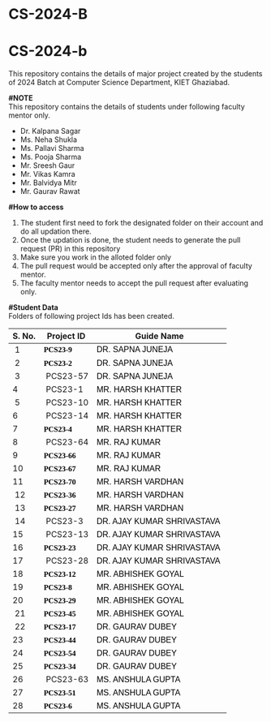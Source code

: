 # CS-2024-B
# CS-2024-b
This repository contains the details of major project created by the students of 2024 Batch at Computer Science Department, KIET Ghaziabad.<br>

<b>#NOTE</b><br>
This repository contains the details of students under following faculty mentor only.<br>
<ul>
  <li>Dr. Kalpana Sagar</li>
  <li>Ms. Neha Shukla</li>
  <li>Ms. Pallavi Sharma</li>
  <li>Ms. Pooja Sharma</li>
  <li>Mr. Sreesh Gaur</li>
  <li>Mr. Vikas Kamra</li>
  <li>Mr. Balvidya Mitr</li>
  <li>Mr. Gaurav Rawat</li>
</ul>
  
<b>#How to access</b><br>
<ol>
  <li>The student first need to fork the designated folder on their account and do all updation there.</li>
  <li>Once the updation is done, the student needs to generate the pull request (PR) in this repository</li>
  <li>Make sure you work in the alloted folder only</li>
  <li>The pull request would be accepted only after the approval of faculty mentor.</li>
  <li>The faculty mentor needs to accept the pull request after evaluating only.</li>
 </ol>

<b>#Student Data</b><br>
Folders of following project Ids has been created.<br>
	<table>
		<thead>
			<tr>
				<th>S. No.</th>
				<th>Project ID</th>
				<th>Guide Name</th>
			</tr>
		</thead>
		<tbody>
			<tr>
				<td>&nbsp;1</td>
				<td><span style="color: rgb(0, 0, 0); font-family: docs-Calibri; font-size: 15px; font-style: normal; font-weight: 700; white-space: pre-wrap;">PCS23-9</span></td>
				<td><span data-sheets-value="{&quot;1&quot;:2,&quot;2&quot;:&quot;MR. HARSH KHATTER&quot;}" data-sheets-userformat="{&quot;2&quot;:12782,&quot;4&quot;:{&quot;1&quot;:2,&quot;2&quot;:16777215},&quot;5&quot;:{&quot;1&quot;:[{&quot;1&quot;:2,&quot;2&quot;:0,&quot;5&quot;:{&quot;1&quot;:2,&quot;2&quot;:0}},{&quot;1&quot;:0,&quot;2&quot;:0,&quot;3&quot;:3},{&quot;1&quot;:1,&quot;2&quot;:0,&quot;4&quot;:2}]},&quot;6&quot;:{&quot;1&quot;:[{&quot;1&quot;:2,&quot;2&quot;:0,&quot;5&quot;:{&quot;1&quot;:2,&quot;2&quot;:0}},{&quot;1&quot;:0,&quot;2&quot;:0,&quot;3&quot;:3},{&quot;1&quot;:1,&quot;2&quot;:0,&quot;4&quot;:2}]},&quot;8&quot;:{&quot;1&quot;:[{&quot;1&quot;:2,&quot;2&quot;:0,&quot;5&quot;:{&quot;1&quot;:2,&quot;2&quot;:0}},{&quot;1&quot;:0,&quot;2&quot;:0,&quot;3&quot;:3},{&quot;1&quot;:1,&quot;2&quot;:0,&quot;4&quot;:1}]},&quot;9&quot;:1,&quot;10&quot;:2,&quot;11&quot;:4,&quot;15&quot;:&quot;Calibri&quot;,&quot;16&quot;:12}" style="color: rgb(0, 0, 0); font-style: normal; font-weight: normal; font-size: 12pt; font-family: Calibri, Arial;">DR. SAPNA JUNEJA</span></td>
			</tr>
			<tr>
				<td>&nbsp;2</td>
				<td><span style="color: rgb(0, 0, 0); font-family: docs-Calibri; font-size: 15px; font-style: normal; font-weight: 700; white-space: pre-wrap;">PCS23-2</span>&nbsp;</td>
				<td><span data-sheets-value="{&quot;1&quot;:2,&quot;2&quot;:&quot;DR. SAPNA JUNEJA&quot;}" data-sheets-userformat="{&quot;2&quot;:12782,&quot;4&quot;:{&quot;1&quot;:2,&quot;2&quot;:16777215},&quot;5&quot;:{&quot;1&quot;:[{&quot;1&quot;:2,&quot;2&quot;:0,&quot;5&quot;:{&quot;1&quot;:2,&quot;2&quot;:0}},{&quot;1&quot;:0,&quot;2&quot;:0,&quot;3&quot;:3},{&quot;1&quot;:1,&quot;2&quot;:0,&quot;4&quot;:2}]},&quot;6&quot;:{&quot;1&quot;:[{&quot;1&quot;:2,&quot;2&quot;:0,&quot;5&quot;:{&quot;1&quot;:2,&quot;2&quot;:0}},{&quot;1&quot;:0,&quot;2&quot;:0,&quot;3&quot;:3},{&quot;1&quot;:1,&quot;2&quot;:0,&quot;4&quot;:2}]},&quot;8&quot;:{&quot;1&quot;:[{&quot;1&quot;:2,&quot;2&quot;:0,&quot;5&quot;:{&quot;1&quot;:2,&quot;2&quot;:0}},{&quot;1&quot;:0,&quot;2&quot;:0,&quot;3&quot;:3},{&quot;1&quot;:1,&quot;2&quot;:0,&quot;4&quot;:1}]},&quot;9&quot;:1,&quot;10&quot;:2,&quot;11&quot;:4,&quot;15&quot;:&quot;Calibri&quot;,&quot;16&quot;:12}" style="color: rgb(0, 0, 0); font-style: normal; font-weight: normal; font-size: 12pt; font-family: Calibri, Arial;">DR. SAPNA JUNEJA</span>&nbsp;</td>
			</tr>
			<tr>
				<td>&nbsp;3</td>
				<td>&nbsp;PCS23-57</td>
				<td><span data-sheets-value="{&quot;1&quot;:2,&quot;2&quot;:&quot;MR. HARSH KHATTER&quot;}" data-sheets-userformat="{&quot;2&quot;:12782,&quot;4&quot;:{&quot;1&quot;:2,&quot;2&quot;:16777215},&quot;5&quot;:{&quot;1&quot;:[{&quot;1&quot;:2,&quot;2&quot;:0,&quot;5&quot;:{&quot;1&quot;:2,&quot;2&quot;:0}},{&quot;1&quot;:0,&quot;2&quot;:0,&quot;3&quot;:3},{&quot;1&quot;:1,&quot;2&quot;:0,&quot;4&quot;:2}]},&quot;6&quot;:{&quot;1&quot;:[{&quot;1&quot;:2,&quot;2&quot;:0,&quot;5&quot;:{&quot;1&quot;:2,&quot;2&quot;:0}},{&quot;1&quot;:0,&quot;2&quot;:0,&quot;3&quot;:3},{&quot;1&quot;:1,&quot;2&quot;:0,&quot;4&quot;:2}]},&quot;8&quot;:{&quot;1&quot;:[{&quot;1&quot;:2,&quot;2&quot;:0,&quot;5&quot;:{&quot;1&quot;:2,&quot;2&quot;:0}},{&quot;1&quot;:0,&quot;2&quot;:0,&quot;3&quot;:3},{&quot;1&quot;:1,&quot;2&quot;:0,&quot;4&quot;:1}]},&quot;9&quot;:1,&quot;10&quot;:2,&quot;11&quot;:4,&quot;15&quot;:&quot;Calibri&quot;,&quot;16&quot;:12}" style="color: rgb(0, 0, 0); font-style: normal; font-weight: normal; font-size: 12pt; font-family: Calibri, Arial;">DR. SAPNA JUNEJA<span style="color: rgb(49, 48, 48); font-family: BlinkMacSystemFont, -apple-system, &quot;Segoe UI&quot;, Roboto, Oxygen, Ubuntu, Cantarell, &quot;Fira Sans&quot;, &quot;Droid Sans&quot;, &quot;Helvetica Neue&quot;, Helvetica, Arial, sans-serif; font-style: normal; font-weight: 400;">&nbsp;</span></span>&nbsp;</td>
			</tr>
			<tr>
				<td>4&nbsp;</td>
				<td>&nbsp;PCS23-1</td>
				<td><span data-sheets-value="{&quot;1&quot;:2,&quot;2&quot;:&quot;MR. HARSH KHATTER&quot;}" data-sheets-userformat="{&quot;2&quot;:12782,&quot;4&quot;:{&quot;1&quot;:2,&quot;2&quot;:16777215},&quot;5&quot;:{&quot;1&quot;:[{&quot;1&quot;:2,&quot;2&quot;:0,&quot;5&quot;:{&quot;1&quot;:2,&quot;2&quot;:0}},{&quot;1&quot;:0,&quot;2&quot;:0,&quot;3&quot;:3},{&quot;1&quot;:1,&quot;2&quot;:0,&quot;4&quot;:2}]},&quot;6&quot;:{&quot;1&quot;:[{&quot;1&quot;:2,&quot;2&quot;:0,&quot;5&quot;:{&quot;1&quot;:2,&quot;2&quot;:0}},{&quot;1&quot;:0,&quot;2&quot;:0,&quot;3&quot;:3},{&quot;1&quot;:1,&quot;2&quot;:0,&quot;4&quot;:2}]},&quot;8&quot;:{&quot;1&quot;:[{&quot;1&quot;:2,&quot;2&quot;:0,&quot;5&quot;:{&quot;1&quot;:2,&quot;2&quot;:0}},{&quot;1&quot;:0,&quot;2&quot;:0,&quot;3&quot;:3},{&quot;1&quot;:1,&quot;2&quot;:0,&quot;4&quot;:1}]},&quot;9&quot;:1,&quot;10&quot;:2,&quot;11&quot;:4,&quot;15&quot;:&quot;Calibri&quot;,&quot;16&quot;:12}" style="font-style: normal; font-weight: normal; font-size: 12pt; color: rgb(0, 0, 0); font-family: Calibri, Arial;">MR. HARSH KHATTER</span><span style="font-style: normal; font-weight: 400;">&nbsp;</span>&nbsp;</td>
			</tr>
			<tr>
				<td>&nbsp;5</td>
				<td>&nbsp;PCS23-10</td>
				<td><span data-sheets-value="{&quot;1&quot;:2,&quot;2&quot;:&quot;MR. HARSH KHATTER&quot;}" data-sheets-userformat="{&quot;2&quot;:12782,&quot;4&quot;:{&quot;1&quot;:2,&quot;2&quot;:16777215},&quot;5&quot;:{&quot;1&quot;:[{&quot;1&quot;:2,&quot;2&quot;:0,&quot;5&quot;:{&quot;1&quot;:2,&quot;2&quot;:0}},{&quot;1&quot;:0,&quot;2&quot;:0,&quot;3&quot;:3},{&quot;1&quot;:1,&quot;2&quot;:0,&quot;4&quot;:2}]},&quot;6&quot;:{&quot;1&quot;:[{&quot;1&quot;:2,&quot;2&quot;:0,&quot;5&quot;:{&quot;1&quot;:2,&quot;2&quot;:0}},{&quot;1&quot;:0,&quot;2&quot;:0,&quot;3&quot;:3},{&quot;1&quot;:1,&quot;2&quot;:0,&quot;4&quot;:2}]},&quot;8&quot;:{&quot;1&quot;:[{&quot;1&quot;:2,&quot;2&quot;:0,&quot;5&quot;:{&quot;1&quot;:2,&quot;2&quot;:0}},{&quot;1&quot;:0,&quot;2&quot;:0,&quot;3&quot;:3},{&quot;1&quot;:1,&quot;2&quot;:0,&quot;4&quot;:1}]},&quot;9&quot;:1,&quot;10&quot;:2,&quot;11&quot;:4,&quot;15&quot;:&quot;Calibri&quot;,&quot;16&quot;:12}" style="color: rgb(0, 0, 0); font-style: normal; font-weight: normal; font-size: 12pt; font-family: Calibri, Arial;">MR. HARSH KHATTER</span>&nbsp;</td>
			</tr>
			<tr>
				<td>6&nbsp;</td>
				<td>&nbsp;PCS23-14</td>
				<td><span data-sheets-value="{&quot;1&quot;:2,&quot;2&quot;:&quot;MR. HARSH KHATTER&quot;}" data-sheets-userformat="{&quot;2&quot;:12782,&quot;4&quot;:{&quot;1&quot;:2,&quot;2&quot;:16777215},&quot;5&quot;:{&quot;1&quot;:[{&quot;1&quot;:2,&quot;2&quot;:0,&quot;5&quot;:{&quot;1&quot;:2,&quot;2&quot;:0}},{&quot;1&quot;:0,&quot;2&quot;:0,&quot;3&quot;:3},{&quot;1&quot;:1,&quot;2&quot;:0,&quot;4&quot;:2}]},&quot;6&quot;:{&quot;1&quot;:[{&quot;1&quot;:2,&quot;2&quot;:0,&quot;5&quot;:{&quot;1&quot;:2,&quot;2&quot;:0}},{&quot;1&quot;:0,&quot;2&quot;:0,&quot;3&quot;:3},{&quot;1&quot;:1,&quot;2&quot;:0,&quot;4&quot;:2}]},&quot;8&quot;:{&quot;1&quot;:[{&quot;1&quot;:2,&quot;2&quot;:0,&quot;5&quot;:{&quot;1&quot;:2,&quot;2&quot;:0}},{&quot;1&quot;:0,&quot;2&quot;:0,&quot;3&quot;:3},{&quot;1&quot;:1,&quot;2&quot;:0,&quot;4&quot;:1}]},&quot;9&quot;:1,&quot;10&quot;:2,&quot;11&quot;:4,&quot;15&quot;:&quot;Calibri&quot;,&quot;16&quot;:12}" style="color: rgb(0, 0, 0); font-style: normal; font-weight: normal; font-size: 12pt; font-family: Calibri, Arial;">MR. HARSH KHATTER</span>&nbsp;</td>
			</tr>
			<tr>
				<td>7&nbsp;</td>
				<td><span style="color: rgb(0, 0, 0); font-family: docs-Calibri; font-size: 15px; font-style: normal; font-weight: 700; white-space: pre-wrap;">PCS23-4</span>&nbsp;</td>
				<td><span style="color: rgb(0, 0, 0); font-family: Calibri, Arial; font-style: normal; font-weight: 400;">MR. HARSH KHATTER</span>&nbsp;</td>
			</tr>
			<tr>
				<td>8&nbsp;</td>
				<td>&nbsp;PCS23-64</td>
				<td><span data-sheets-value="{&quot;1&quot;:2,&quot;2&quot;:&quot;MR. RAJ KUMAR&quot;}" data-sheets-userformat="{&quot;2&quot;:12776,&quot;6&quot;:{&quot;1&quot;:[{&quot;1&quot;:2,&quot;2&quot;:0,&quot;5&quot;:{&quot;1&quot;:2,&quot;2&quot;:0}},{&quot;1&quot;:0,&quot;2&quot;:0,&quot;3&quot;:3},{&quot;1&quot;:1,&quot;2&quot;:0,&quot;4&quot;:2}]},&quot;8&quot;:{&quot;1&quot;:[{&quot;1&quot;:2,&quot;2&quot;:0,&quot;5&quot;:{&quot;1&quot;:2,&quot;2&quot;:0}},{&quot;1&quot;:0,&quot;2&quot;:0,&quot;3&quot;:3},{&quot;1&quot;:1,&quot;2&quot;:0,&quot;4&quot;:1}]},&quot;9&quot;:1,&quot;10&quot;:2,&quot;11&quot;:4,&quot;15&quot;:&quot;Calibri&quot;,&quot;16&quot;:12}" style="color: rgb(0, 0, 0); font-style: normal; font-weight: normal; font-size: 12pt; font-family: Calibri, Arial;">MR. RAJ KUMAR</span>&nbsp;</td>
			</tr>
			<tr>
				<td>9&nbsp;</td>
				<td><span style="color: rgb(0, 0, 0); font-family: docs-Calibri; font-size: 15px; font-style: normal; font-weight: 700; white-space: pre-wrap;">PCS23-66</span>&nbsp;</td>
				<td><span data-sheets-value="{&quot;1&quot;:2,&quot;2&quot;:&quot;MR. RAJ KUMAR&quot;}" data-sheets-userformat="{&quot;2&quot;:12776,&quot;6&quot;:{&quot;1&quot;:[{&quot;1&quot;:2,&quot;2&quot;:0,&quot;5&quot;:{&quot;1&quot;:2,&quot;2&quot;:0}},{&quot;1&quot;:0,&quot;2&quot;:0,&quot;3&quot;:3},{&quot;1&quot;:1,&quot;2&quot;:0,&quot;4&quot;:2}]},&quot;8&quot;:{&quot;1&quot;:[{&quot;1&quot;:2,&quot;2&quot;:0,&quot;5&quot;:{&quot;1&quot;:2,&quot;2&quot;:0}},{&quot;1&quot;:0,&quot;2&quot;:0,&quot;3&quot;:3},{&quot;1&quot;:1,&quot;2&quot;:0,&quot;4&quot;:1}]},&quot;9&quot;:1,&quot;10&quot;:2,&quot;11&quot;:4,&quot;15&quot;:&quot;Calibri&quot;,&quot;16&quot;:12}" style="color: rgb(0, 0, 0); font-style: normal; font-weight: normal; font-size: 12pt; font-family: Calibri, Arial;">MR. RAJ KUMAR</span>&nbsp;</td>
			</tr>
			<tr>
				<td>10&nbsp;</td>
				<td><span style="color: rgb(0, 0, 0); font-family: docs-Calibri; font-size: 15px; font-style: normal; font-weight: 700; white-space: pre-wrap;">PCS23-67</span>&nbsp;</td>
				<td><span data-sheets-value="{&quot;1&quot;:2,&quot;2&quot;:&quot;MR. RAJ KUMAR&quot;}" data-sheets-userformat="{&quot;2&quot;:12776,&quot;6&quot;:{&quot;1&quot;:[{&quot;1&quot;:2,&quot;2&quot;:0,&quot;5&quot;:{&quot;1&quot;:2,&quot;2&quot;:0}},{&quot;1&quot;:0,&quot;2&quot;:0,&quot;3&quot;:3},{&quot;1&quot;:1,&quot;2&quot;:0,&quot;4&quot;:2}]},&quot;8&quot;:{&quot;1&quot;:[{&quot;1&quot;:2,&quot;2&quot;:0,&quot;5&quot;:{&quot;1&quot;:2,&quot;2&quot;:0}},{&quot;1&quot;:0,&quot;2&quot;:0,&quot;3&quot;:3},{&quot;1&quot;:1,&quot;2&quot;:0,&quot;4&quot;:1}]},&quot;9&quot;:1,&quot;10&quot;:2,&quot;11&quot;:4,&quot;15&quot;:&quot;Calibri&quot;,&quot;16&quot;:12}" style="color: rgb(0, 0, 0); font-style: normal; font-weight: normal; font-size: 12pt; font-family: Calibri, Arial;">MR. RAJ KUMAR</span>&nbsp;</td>
			</tr>
			<tr>
				<td>11&nbsp;</td>
				<td><span style="color: rgb(0, 0, 0); font-family: docs-Calibri; font-size: 15px; font-style: normal; font-weight: 700; white-space: pre-wrap;">PCS23-70</span>&nbsp;</td>
				<td><span data-sheets-value="{&quot;1&quot;:2,&quot;2&quot;:&quot;MR. HARSH VARDHAN&quot;}" data-sheets-userformat="{&quot;2&quot;:12782,&quot;4&quot;:{&quot;1&quot;:2,&quot;2&quot;:16777215},&quot;5&quot;:{&quot;1&quot;:[{&quot;1&quot;:2,&quot;2&quot;:0,&quot;5&quot;:{&quot;1&quot;:2,&quot;2&quot;:0}},{&quot;1&quot;:0,&quot;2&quot;:0,&quot;3&quot;:3},{&quot;1&quot;:1,&quot;2&quot;:0,&quot;4&quot;:2}]},&quot;6&quot;:{&quot;1&quot;:[{&quot;1&quot;:2,&quot;2&quot;:0,&quot;5&quot;:{&quot;1&quot;:2,&quot;2&quot;:0}},{&quot;1&quot;:0,&quot;2&quot;:0,&quot;3&quot;:3},{&quot;1&quot;:1,&quot;2&quot;:0,&quot;4&quot;:2}]},&quot;8&quot;:{&quot;1&quot;:[{&quot;1&quot;:2,&quot;2&quot;:0,&quot;5&quot;:{&quot;1&quot;:2,&quot;2&quot;:0}},{&quot;1&quot;:0,&quot;2&quot;:0,&quot;3&quot;:3},{&quot;1&quot;:1,&quot;2&quot;:0,&quot;4&quot;:1}]},&quot;9&quot;:1,&quot;10&quot;:2,&quot;11&quot;:4,&quot;15&quot;:&quot;Calibri&quot;,&quot;16&quot;:12}" style="color: rgb(0, 0, 0); font-style: normal; font-weight: normal; font-size: 12pt; font-family: Calibri, Arial;">MR. HARSH VARDHAN</span>&nbsp;</td>
			</tr>
			<tr>
				<td>&nbsp;12</td>
				<td><span style="color: rgb(0, 0, 0); font-family: docs-Calibri; font-size: 15px; font-style: normal; font-weight: 700; white-space: pre-wrap;">PCS23-36</span>&nbsp;</td>
				<td><span data-sheets-value="{&quot;1&quot;:2,&quot;2&quot;:&quot;MR. HARSH VARDHAN&quot;}" data-sheets-userformat="{&quot;2&quot;:12782,&quot;4&quot;:{&quot;1&quot;:2,&quot;2&quot;:16777215},&quot;5&quot;:{&quot;1&quot;:[{&quot;1&quot;:2,&quot;2&quot;:0,&quot;5&quot;:{&quot;1&quot;:2,&quot;2&quot;:0}},{&quot;1&quot;:0,&quot;2&quot;:0,&quot;3&quot;:3},{&quot;1&quot;:1,&quot;2&quot;:0,&quot;4&quot;:2}]},&quot;6&quot;:{&quot;1&quot;:[{&quot;1&quot;:2,&quot;2&quot;:0,&quot;5&quot;:{&quot;1&quot;:2,&quot;2&quot;:0}},{&quot;1&quot;:0,&quot;2&quot;:0,&quot;3&quot;:3},{&quot;1&quot;:1,&quot;2&quot;:0,&quot;4&quot;:2}]},&quot;8&quot;:{&quot;1&quot;:[{&quot;1&quot;:2,&quot;2&quot;:0,&quot;5&quot;:{&quot;1&quot;:2,&quot;2&quot;:0}},{&quot;1&quot;:0,&quot;2&quot;:0,&quot;3&quot;:3},{&quot;1&quot;:1,&quot;2&quot;:0,&quot;4&quot;:1}]},&quot;9&quot;:1,&quot;10&quot;:2,&quot;11&quot;:4,&quot;15&quot;:&quot;Calibri&quot;,&quot;16&quot;:12}" style="color: rgb(0, 0, 0); font-style: normal; font-weight: normal; font-size: 12pt; font-family: Calibri, Arial;">MR. HARSH VARDHAN</span>&nbsp;</td>
			</tr>
			<tr>
				<td>&nbsp;13</td>
				<td><span style="color: rgb(0, 0, 0); font-family: docs-Calibri; font-size: 15px; font-style: normal; font-weight: 700; white-space: pre-wrap;">PCS23-27</span>&nbsp;</td>
				<td><span data-sheets-value="{&quot;1&quot;:2,&quot;2&quot;:&quot;MR. HARSH VARDHAN&quot;}" data-sheets-userformat="{&quot;2&quot;:12782,&quot;4&quot;:{&quot;1&quot;:2,&quot;2&quot;:16777215},&quot;5&quot;:{&quot;1&quot;:[{&quot;1&quot;:2,&quot;2&quot;:0,&quot;5&quot;:{&quot;1&quot;:2,&quot;2&quot;:0}},{&quot;1&quot;:0,&quot;2&quot;:0,&quot;3&quot;:3},{&quot;1&quot;:1,&quot;2&quot;:0,&quot;4&quot;:2}]},&quot;6&quot;:{&quot;1&quot;:[{&quot;1&quot;:2,&quot;2&quot;:0,&quot;5&quot;:{&quot;1&quot;:2,&quot;2&quot;:0}},{&quot;1&quot;:0,&quot;2&quot;:0,&quot;3&quot;:3},{&quot;1&quot;:1,&quot;2&quot;:0,&quot;4&quot;:2}]},&quot;8&quot;:{&quot;1&quot;:[{&quot;1&quot;:2,&quot;2&quot;:0,&quot;5&quot;:{&quot;1&quot;:2,&quot;2&quot;:0}},{&quot;1&quot;:0,&quot;2&quot;:0,&quot;3&quot;:3},{&quot;1&quot;:1,&quot;2&quot;:0,&quot;4&quot;:1}]},&quot;9&quot;:1,&quot;10&quot;:2,&quot;11&quot;:4,&quot;15&quot;:&quot;Calibri&quot;,&quot;16&quot;:12}" style="color: rgb(0, 0, 0); font-style: normal; font-weight: normal; font-size: 12pt; font-family: Calibri, Arial;">MR. HARSH VARDHAN</span>&nbsp;</td>
			</tr>
			<tr>
				<td>&nbsp;14</td>
				<td>&nbsp;PCS23-3</td>
				<td><span data-sheets-value="{&quot;1&quot;:2,&quot;2&quot;:&quot;DR. AJAY KUMAR SHRIVASTAVA&quot;}" data-sheets-userformat="{&quot;2&quot;:12782,&quot;4&quot;:{&quot;1&quot;:2,&quot;2&quot;:16777215},&quot;5&quot;:{&quot;1&quot;:[{&quot;1&quot;:2,&quot;2&quot;:0,&quot;5&quot;:{&quot;1&quot;:2,&quot;2&quot;:0}},{&quot;1&quot;:0,&quot;2&quot;:0,&quot;3&quot;:3},{&quot;1&quot;:1,&quot;2&quot;:0,&quot;4&quot;:2}]},&quot;6&quot;:{&quot;1&quot;:[{&quot;1&quot;:2,&quot;2&quot;:0,&quot;5&quot;:{&quot;1&quot;:2,&quot;2&quot;:0}},{&quot;1&quot;:0,&quot;2&quot;:0,&quot;3&quot;:3},{&quot;1&quot;:1,&quot;2&quot;:0,&quot;4&quot;:2}]},&quot;8&quot;:{&quot;1&quot;:[{&quot;1&quot;:2,&quot;2&quot;:0,&quot;5&quot;:{&quot;1&quot;:2,&quot;2&quot;:0}},{&quot;1&quot;:0,&quot;2&quot;:0,&quot;3&quot;:3},{&quot;1&quot;:1,&quot;2&quot;:0,&quot;4&quot;:1}]},&quot;9&quot;:1,&quot;10&quot;:2,&quot;11&quot;:4,&quot;15&quot;:&quot;Calibri&quot;,&quot;16&quot;:12}" style="color: rgb(0, 0, 0); font-style: normal; font-weight: normal; font-size: 12pt; font-family: Calibri, Arial;">DR. AJAY KUMAR SHRIVASTAVA</span>&nbsp;</td>
			</tr>
			<tr>
				<td>15&nbsp;</td>
				<td>&nbsp;PCS23-13</td>
				<td><span data-sheets-value="{&quot;1&quot;:2,&quot;2&quot;:&quot;DR. AJAY KUMAR SHRIVASTAVA&quot;}" data-sheets-userformat="{&quot;2&quot;:12782,&quot;4&quot;:{&quot;1&quot;:2,&quot;2&quot;:16777215},&quot;5&quot;:{&quot;1&quot;:[{&quot;1&quot;:2,&quot;2&quot;:0,&quot;5&quot;:{&quot;1&quot;:2,&quot;2&quot;:0}},{&quot;1&quot;:0,&quot;2&quot;:0,&quot;3&quot;:3},{&quot;1&quot;:1,&quot;2&quot;:0,&quot;4&quot;:2}]},&quot;6&quot;:{&quot;1&quot;:[{&quot;1&quot;:2,&quot;2&quot;:0,&quot;5&quot;:{&quot;1&quot;:2,&quot;2&quot;:0}},{&quot;1&quot;:0,&quot;2&quot;:0,&quot;3&quot;:3},{&quot;1&quot;:1,&quot;2&quot;:0,&quot;4&quot;:2}]},&quot;8&quot;:{&quot;1&quot;:[{&quot;1&quot;:2,&quot;2&quot;:0,&quot;5&quot;:{&quot;1&quot;:2,&quot;2&quot;:0}},{&quot;1&quot;:0,&quot;2&quot;:0,&quot;3&quot;:3},{&quot;1&quot;:1,&quot;2&quot;:0,&quot;4&quot;:1}]},&quot;9&quot;:1,&quot;10&quot;:2,&quot;11&quot;:4,&quot;15&quot;:&quot;Calibri&quot;,&quot;16&quot;:12}" style="color: rgb(0, 0, 0); font-style: normal; font-weight: normal; font-size: 12pt; font-family: Calibri, Arial;">DR. AJAY KUMAR SHRIVASTAVA</span>&nbsp;</td>
			</tr>
			<tr>
				<td>16&nbsp;</td>
				<td><span style="color: rgb(0, 0, 0); font-family: docs-Calibri; font-size: 15px; font-style: normal; font-weight: 700; white-space: pre-wrap;">PCS23-23</span>&nbsp;</td>
				<td><span data-sheets-value="{&quot;1&quot;:2,&quot;2&quot;:&quot;DR. AJAY KUMAR SHRIVASTAVA&quot;}" data-sheets-userformat="{&quot;2&quot;:12782,&quot;4&quot;:{&quot;1&quot;:2,&quot;2&quot;:16777215},&quot;5&quot;:{&quot;1&quot;:[{&quot;1&quot;:2,&quot;2&quot;:0,&quot;5&quot;:{&quot;1&quot;:2,&quot;2&quot;:0}},{&quot;1&quot;:0,&quot;2&quot;:0,&quot;3&quot;:3},{&quot;1&quot;:1,&quot;2&quot;:0,&quot;4&quot;:2}]},&quot;6&quot;:{&quot;1&quot;:[{&quot;1&quot;:2,&quot;2&quot;:0,&quot;5&quot;:{&quot;1&quot;:2,&quot;2&quot;:0}},{&quot;1&quot;:0,&quot;2&quot;:0,&quot;3&quot;:3},{&quot;1&quot;:1,&quot;2&quot;:0,&quot;4&quot;:2}]},&quot;8&quot;:{&quot;1&quot;:[{&quot;1&quot;:2,&quot;2&quot;:0,&quot;5&quot;:{&quot;1&quot;:2,&quot;2&quot;:0}},{&quot;1&quot;:0,&quot;2&quot;:0,&quot;3&quot;:3},{&quot;1&quot;:1,&quot;2&quot;:0,&quot;4&quot;:1}]},&quot;9&quot;:1,&quot;10&quot;:2,&quot;11&quot;:4,&quot;15&quot;:&quot;Calibri&quot;,&quot;16&quot;:12}" style="color: rgb(0, 0, 0); font-style: normal; font-weight: normal; font-size: 12pt; font-family: Calibri, Arial;">DR. AJAY KUMAR SHRIVASTAVA</span>&nbsp;</td>
			</tr>
			<tr>
				<td>17&nbsp;</td>
				<td>&nbsp;PCS23-28</td>
				<td><span data-sheets-value="{&quot;1&quot;:2,&quot;2&quot;:&quot;DR. AJAY KUMAR SHRIVASTAVA&quot;}" data-sheets-userformat="{&quot;2&quot;:12782,&quot;4&quot;:{&quot;1&quot;:2,&quot;2&quot;:16777215},&quot;5&quot;:{&quot;1&quot;:[{&quot;1&quot;:2,&quot;2&quot;:0,&quot;5&quot;:{&quot;1&quot;:2,&quot;2&quot;:0}},{&quot;1&quot;:0,&quot;2&quot;:0,&quot;3&quot;:3},{&quot;1&quot;:1,&quot;2&quot;:0,&quot;4&quot;:2}]},&quot;6&quot;:{&quot;1&quot;:[{&quot;1&quot;:2,&quot;2&quot;:0,&quot;5&quot;:{&quot;1&quot;:2,&quot;2&quot;:0}},{&quot;1&quot;:0,&quot;2&quot;:0,&quot;3&quot;:3},{&quot;1&quot;:1,&quot;2&quot;:0,&quot;4&quot;:2}]},&quot;8&quot;:{&quot;1&quot;:[{&quot;1&quot;:2,&quot;2&quot;:0,&quot;5&quot;:{&quot;1&quot;:2,&quot;2&quot;:0}},{&quot;1&quot;:0,&quot;2&quot;:0,&quot;3&quot;:3},{&quot;1&quot;:1,&quot;2&quot;:0,&quot;4&quot;:1}]},&quot;9&quot;:1,&quot;10&quot;:2,&quot;11&quot;:4,&quot;15&quot;:&quot;Calibri&quot;,&quot;16&quot;:12}" style="color: rgb(0, 0, 0); font-style: normal; font-weight: normal; font-size: 12pt; font-family: Calibri, Arial;">DR. AJAY KUMAR SHRIVASTAVA</span>&nbsp;</td>
			</tr>
			<tr>
				<td>18&nbsp;</td>
				<td><span style="color: rgb(0, 0, 0); font-family: docs-Calibri; font-size: 15px; font-style: normal; font-weight: 700; white-space: pre-wrap;">PCS23-12</span>&nbsp;</td>
				<td><span data-sheets-value="{&quot;1&quot;:2,&quot;2&quot;:&quot;MR. ABHISHEK GOYAL&quot;}" data-sheets-userformat="{&quot;2&quot;:12776,&quot;6&quot;:{&quot;1&quot;:[{&quot;1&quot;:2,&quot;2&quot;:0,&quot;5&quot;:{&quot;1&quot;:2,&quot;2&quot;:0}},{&quot;1&quot;:0,&quot;2&quot;:0,&quot;3&quot;:3},{&quot;1&quot;:1,&quot;2&quot;:0,&quot;4&quot;:2}]},&quot;8&quot;:{&quot;1&quot;:[{&quot;1&quot;:2,&quot;2&quot;:0,&quot;5&quot;:{&quot;1&quot;:2,&quot;2&quot;:0}},{&quot;1&quot;:0,&quot;2&quot;:0,&quot;3&quot;:3},{&quot;1&quot;:1,&quot;2&quot;:0,&quot;4&quot;:1}]},&quot;9&quot;:1,&quot;10&quot;:2,&quot;11&quot;:4,&quot;15&quot;:&quot;Calibri&quot;,&quot;16&quot;:12}" style="color: rgb(0, 0, 0); font-style: normal; font-weight: normal; font-size: 12pt; font-family: Calibri, Arial;">MR. ABHISHEK GOYAL</span>&nbsp;</td>
			</tr>
			<tr>
				<td>19&nbsp;</td>
				<td><span style="color: rgb(0, 0, 0); font-family: docs-Calibri; font-size: 15px; font-style: normal; font-weight: 700; white-space: pre-wrap;">PCS23-8</span>&nbsp;</td>
				<td><span data-sheets-value="{&quot;1&quot;:2,&quot;2&quot;:&quot;MR. ABHISHEK GOYAL&quot;}" data-sheets-userformat="{&quot;2&quot;:12776,&quot;6&quot;:{&quot;1&quot;:[{&quot;1&quot;:2,&quot;2&quot;:0,&quot;5&quot;:{&quot;1&quot;:2,&quot;2&quot;:0}},{&quot;1&quot;:0,&quot;2&quot;:0,&quot;3&quot;:3},{&quot;1&quot;:1,&quot;2&quot;:0,&quot;4&quot;:2}]},&quot;8&quot;:{&quot;1&quot;:[{&quot;1&quot;:2,&quot;2&quot;:0,&quot;5&quot;:{&quot;1&quot;:2,&quot;2&quot;:0}},{&quot;1&quot;:0,&quot;2&quot;:0,&quot;3&quot;:3},{&quot;1&quot;:1,&quot;2&quot;:0,&quot;4&quot;:1}]},&quot;9&quot;:1,&quot;10&quot;:2,&quot;11&quot;:4,&quot;15&quot;:&quot;Calibri&quot;,&quot;16&quot;:12}" style="color: rgb(0, 0, 0); font-style: normal; font-weight: normal; font-size: 12pt; font-family: Calibri, Arial;">MR. ABHISHEK GOYAL</span>&nbsp;</td>
			</tr>
			<tr>
				<td>20&nbsp;</td>
				<td><span style="color: rgb(0, 0, 0); font-family: docs-Calibri; font-size: 15px; font-style: normal; font-weight: 700; white-space: pre-wrap;">PCS23-29</span>&nbsp;</td>
				<td><span data-sheets-value="{&quot;1&quot;:2,&quot;2&quot;:&quot;MR. ABHISHEK GOYAL&quot;}" data-sheets-userformat="{&quot;2&quot;:12776,&quot;6&quot;:{&quot;1&quot;:[{&quot;1&quot;:2,&quot;2&quot;:0,&quot;5&quot;:{&quot;1&quot;:2,&quot;2&quot;:0}},{&quot;1&quot;:0,&quot;2&quot;:0,&quot;3&quot;:3},{&quot;1&quot;:1,&quot;2&quot;:0,&quot;4&quot;:2}]},&quot;8&quot;:{&quot;1&quot;:[{&quot;1&quot;:2,&quot;2&quot;:0,&quot;5&quot;:{&quot;1&quot;:2,&quot;2&quot;:0}},{&quot;1&quot;:0,&quot;2&quot;:0,&quot;3&quot;:3},{&quot;1&quot;:1,&quot;2&quot;:0,&quot;4&quot;:1}]},&quot;9&quot;:1,&quot;10&quot;:2,&quot;11&quot;:4,&quot;15&quot;:&quot;Calibri&quot;,&quot;16&quot;:12}" style="color: rgb(0, 0, 0); font-style: normal; font-weight: normal; font-size: 12pt; font-family: Calibri, Arial;">MR. ABHISHEK GOYAL</span>&nbsp;</td>
			</tr>
			<tr>
				<td>&nbsp;21</td>
				<td><span style="color: rgb(0, 0, 0); font-family: docs-Calibri; font-size: 15px; font-style: normal; font-weight: 700; white-space: pre-wrap;">PCS23-45</span>&nbsp;</td>
				<td><span data-sheets-value="{&quot;1&quot;:2,&quot;2&quot;:&quot;MR. ABHISHEK GOYAL&quot;}" data-sheets-userformat="{&quot;2&quot;:12776,&quot;6&quot;:{&quot;1&quot;:[{&quot;1&quot;:2,&quot;2&quot;:0,&quot;5&quot;:{&quot;1&quot;:2,&quot;2&quot;:0}},{&quot;1&quot;:0,&quot;2&quot;:0,&quot;3&quot;:3},{&quot;1&quot;:1,&quot;2&quot;:0,&quot;4&quot;:2}]},&quot;8&quot;:{&quot;1&quot;:[{&quot;1&quot;:2,&quot;2&quot;:0,&quot;5&quot;:{&quot;1&quot;:2,&quot;2&quot;:0}},{&quot;1&quot;:0,&quot;2&quot;:0,&quot;3&quot;:3},{&quot;1&quot;:1,&quot;2&quot;:0,&quot;4&quot;:1}]},&quot;9&quot;:1,&quot;10&quot;:2,&quot;11&quot;:4,&quot;15&quot;:&quot;Calibri&quot;,&quot;16&quot;:12}" style="color: rgb(0, 0, 0); font-style: normal; font-weight: normal; font-size: 12pt; font-family: Calibri, Arial;">MR. ABHISHEK GOYAL</span>&nbsp;</td>
			</tr>
			<tr>
				<td>&nbsp;22</td>
				<td><span style="color: rgb(0, 0, 0); font-family: docs-Calibri; font-size: 15px; font-style: normal; font-weight: 700; white-space: pre-wrap;">PCS23-17</span>&nbsp;</td>
				<td><span data-sheets-value="{&quot;1&quot;:2,&quot;2&quot;:&quot;DR. GAURAV DUBEY&quot;}" data-sheets-userformat="{&quot;2&quot;:12778,&quot;4&quot;:{&quot;1&quot;:2,&quot;2&quot;:16777215},&quot;6&quot;:{&quot;1&quot;:[{&quot;1&quot;:2,&quot;2&quot;:0,&quot;5&quot;:{&quot;1&quot;:2,&quot;2&quot;:0}},{&quot;1&quot;:0,&quot;2&quot;:0,&quot;3&quot;:3},{&quot;1&quot;:1,&quot;2&quot;:0,&quot;4&quot;:2}]},&quot;8&quot;:{&quot;1&quot;:[{&quot;1&quot;:2,&quot;2&quot;:0,&quot;5&quot;:{&quot;1&quot;:2,&quot;2&quot;:0}},{&quot;1&quot;:0,&quot;2&quot;:0,&quot;3&quot;:3},{&quot;1&quot;:1,&quot;2&quot;:0,&quot;4&quot;:1}]},&quot;9&quot;:1,&quot;10&quot;:2,&quot;11&quot;:4,&quot;15&quot;:&quot;Calibri&quot;,&quot;16&quot;:12}" style="color: rgb(0, 0, 0); font-style: normal; font-weight: normal; font-size: 12pt; font-family: Calibri, Arial;">DR. GAURAV DUBEY</span>&nbsp;</td>
			</tr>
			<tr>
				<td>23&nbsp;</td>
				<td><span style="color: rgb(0, 0, 0); font-family: docs-Calibri; font-size: 15px; font-style: normal; font-weight: 700; white-space: pre-wrap;">PCS23-44</span>&nbsp;</td>
				<td><span data-sheets-value="{&quot;1&quot;:2,&quot;2&quot;:&quot;DR. GAURAV DUBEY&quot;}" data-sheets-userformat="{&quot;2&quot;:12778,&quot;4&quot;:{&quot;1&quot;:2,&quot;2&quot;:16777215},&quot;6&quot;:{&quot;1&quot;:[{&quot;1&quot;:2,&quot;2&quot;:0,&quot;5&quot;:{&quot;1&quot;:2,&quot;2&quot;:0}},{&quot;1&quot;:0,&quot;2&quot;:0,&quot;3&quot;:3},{&quot;1&quot;:1,&quot;2&quot;:0,&quot;4&quot;:2}]},&quot;8&quot;:{&quot;1&quot;:[{&quot;1&quot;:2,&quot;2&quot;:0,&quot;5&quot;:{&quot;1&quot;:2,&quot;2&quot;:0}},{&quot;1&quot;:0,&quot;2&quot;:0,&quot;3&quot;:3},{&quot;1&quot;:1,&quot;2&quot;:0,&quot;4&quot;:1}]},&quot;9&quot;:1,&quot;10&quot;:2,&quot;11&quot;:4,&quot;15&quot;:&quot;Calibri&quot;,&quot;16&quot;:12}" style="color: rgb(0, 0, 0); font-style: normal; font-weight: normal; font-size: 12pt; font-family: Calibri, Arial;">DR. GAURAV DUBEY</span>&nbsp;</td>
			</tr>
			<tr>
				<td>24&nbsp;</td>
				<td><span style="color: rgb(0, 0, 0); font-family: docs-Calibri; font-size: 15px; font-style: normal; font-weight: 700; white-space: pre-wrap;">PCS23-54</span>&nbsp;</td>
				<td><span data-sheets-value="{&quot;1&quot;:2,&quot;2&quot;:&quot;DR. GAURAV DUBEY&quot;}" data-sheets-userformat="{&quot;2&quot;:12778,&quot;4&quot;:{&quot;1&quot;:2,&quot;2&quot;:16777215},&quot;6&quot;:{&quot;1&quot;:[{&quot;1&quot;:2,&quot;2&quot;:0,&quot;5&quot;:{&quot;1&quot;:2,&quot;2&quot;:0}},{&quot;1&quot;:0,&quot;2&quot;:0,&quot;3&quot;:3},{&quot;1&quot;:1,&quot;2&quot;:0,&quot;4&quot;:2}]},&quot;8&quot;:{&quot;1&quot;:[{&quot;1&quot;:2,&quot;2&quot;:0,&quot;5&quot;:{&quot;1&quot;:2,&quot;2&quot;:0}},{&quot;1&quot;:0,&quot;2&quot;:0,&quot;3&quot;:3},{&quot;1&quot;:1,&quot;2&quot;:0,&quot;4&quot;:1}]},&quot;9&quot;:1,&quot;10&quot;:2,&quot;11&quot;:4,&quot;15&quot;:&quot;Calibri&quot;,&quot;16&quot;:12}" style="color: rgb(0, 0, 0); font-style: normal; font-weight: normal; font-size: 12pt; font-family: Calibri, Arial;">DR. GAURAV DUBEY</span>&nbsp;</td>
			</tr>
			<tr>
				<td>25&nbsp;</td>
				<td><span style="color: rgb(0, 0, 0); font-family: docs-Calibri; font-size: 15px; font-style: normal; font-weight: 700; white-space: pre-wrap;">PCS23-34</span>&nbsp;</td>
				<td><span data-sheets-value="{&quot;1&quot;:2,&quot;2&quot;:&quot;DR. GAURAV DUBEY&quot;}" data-sheets-userformat="{&quot;2&quot;:12778,&quot;4&quot;:{&quot;1&quot;:2,&quot;2&quot;:16777215},&quot;6&quot;:{&quot;1&quot;:[{&quot;1&quot;:2,&quot;2&quot;:0,&quot;5&quot;:{&quot;1&quot;:2,&quot;2&quot;:0}},{&quot;1&quot;:0,&quot;2&quot;:0,&quot;3&quot;:3},{&quot;1&quot;:1,&quot;2&quot;:0,&quot;4&quot;:2}]},&quot;8&quot;:{&quot;1&quot;:[{&quot;1&quot;:2,&quot;2&quot;:0,&quot;5&quot;:{&quot;1&quot;:2,&quot;2&quot;:0}},{&quot;1&quot;:0,&quot;2&quot;:0,&quot;3&quot;:3},{&quot;1&quot;:1,&quot;2&quot;:0,&quot;4&quot;:1}]},&quot;9&quot;:1,&quot;10&quot;:2,&quot;11&quot;:4,&quot;15&quot;:&quot;Calibri&quot;,&quot;16&quot;:12}" style="color: rgb(0, 0, 0); font-style: normal; font-weight: normal; font-size: 12pt; font-family: Calibri, Arial;">DR. GAURAV DUBEY</span>&nbsp;</td>
			</tr>
			<tr>
				<td>26&nbsp;</td>
				<td>&nbsp;PCS23-63</td>
				<td><span data-sheets-value="{&quot;1&quot;:2,&quot;2&quot;:&quot;MS. ANSHULA GUPTA&quot;}" data-sheets-userformat="{&quot;2&quot;:12650,&quot;4&quot;:{&quot;1&quot;:2,&quot;2&quot;:16777215},&quot;6&quot;:{&quot;1&quot;:[{&quot;1&quot;:2,&quot;2&quot;:0,&quot;5&quot;:{&quot;1&quot;:2,&quot;2&quot;:0}},{&quot;1&quot;:0,&quot;2&quot;:0,&quot;3&quot;:3},{&quot;1&quot;:1,&quot;2&quot;:0,&quot;4&quot;:2}]},&quot;8&quot;:{&quot;1&quot;:[{&quot;1&quot;:2,&quot;2&quot;:0,&quot;5&quot;:{&quot;1&quot;:2,&quot;2&quot;:0}},{&quot;1&quot;:0,&quot;2&quot;:0,&quot;3&quot;:3},{&quot;1&quot;:1,&quot;2&quot;:0,&quot;4&quot;:1}]},&quot;9&quot;:1,&quot;11&quot;:4,&quot;15&quot;:&quot;Calibri&quot;,&quot;16&quot;:12}" style="color: rgb(0, 0, 0); font-style: normal; font-weight: normal; font-size: 12pt; font-family: Calibri, Arial;">MS. ANSHULA GUPTA</span>&nbsp;</td>
			</tr>
			<tr>
				<td>27&nbsp;</td>
				<td><span style="color: rgb(0, 0, 0); font-family: docs-Calibri; font-size: 15px; font-style: normal; font-weight: 700; white-space: pre-wrap;">PCS23-51</span>&nbsp;</td>
				<td><span data-sheets-value="{&quot;1&quot;:2,&quot;2&quot;:&quot;MS. ANSHULA GUPTA&quot;}" data-sheets-userformat="{&quot;2&quot;:12650,&quot;4&quot;:{&quot;1&quot;:2,&quot;2&quot;:16777215},&quot;6&quot;:{&quot;1&quot;:[{&quot;1&quot;:2,&quot;2&quot;:0,&quot;5&quot;:{&quot;1&quot;:2,&quot;2&quot;:0}},{&quot;1&quot;:0,&quot;2&quot;:0,&quot;3&quot;:3},{&quot;1&quot;:1,&quot;2&quot;:0,&quot;4&quot;:2}]},&quot;8&quot;:{&quot;1&quot;:[{&quot;1&quot;:2,&quot;2&quot;:0,&quot;5&quot;:{&quot;1&quot;:2,&quot;2&quot;:0}},{&quot;1&quot;:0,&quot;2&quot;:0,&quot;3&quot;:3},{&quot;1&quot;:1,&quot;2&quot;:0,&quot;4&quot;:1}]},&quot;9&quot;:1,&quot;11&quot;:4,&quot;15&quot;:&quot;Calibri&quot;,&quot;16&quot;:12}" style="color: rgb(0, 0, 0); font-style: normal; font-weight: normal; font-size: 12pt; font-family: Calibri, Arial;">MS. ANSHULA GUPTA</span>&nbsp;</td>
			</tr>
			<tr>
				<td>28&nbsp;</td>
				<td><span style="color: rgb(0, 0, 0); font-family: docs-Calibri; font-size: 15px; font-style: normal; font-weight: 700; white-space: pre-wrap;">PCS23-6</span>&nbsp;</td>
				<td><span data-sheets-value="{&quot;1&quot;:2,&quot;2&quot;:&quot;MS. ANSHULA GUPTA&quot;}" data-sheets-userformat="{&quot;2&quot;:12650,&quot;4&quot;:{&quot;1&quot;:2,&quot;2&quot;:16777215},&quot;6&quot;:{&quot;1&quot;:[{&quot;1&quot;:2,&quot;2&quot;:0,&quot;5&quot;:{&quot;1&quot;:2,&quot;2&quot;:0}},{&quot;1&quot;:0,&quot;2&quot;:0,&quot;3&quot;:3},{&quot;1&quot;:1,&quot;2&quot;:0,&quot;4&quot;:2}]},&quot;8&quot;:{&quot;1&quot;:[{&quot;1&quot;:2,&quot;2&quot;:0,&quot;5&quot;:{&quot;1&quot;:2,&quot;2&quot;:0}},{&quot;1&quot;:0,&quot;2&quot;:0,&quot;3&quot;:3},{&quot;1&quot;:1,&quot;2&quot;:0,&quot;4&quot;:1}]},&quot;9&quot;:1,&quot;11&quot;:4,&quot;15&quot;:&quot;Calibri&quot;,&quot;16&quot;:12}" style="color: rgb(0, 0, 0); font-style: normal; font-weight: normal; font-size: 12pt; font-family: Calibri, Arial;">MS. ANSHULA GUPTA</span>&nbsp;</td>
			</tr>
		</tbody>
	</table>
